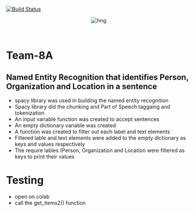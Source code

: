 [![Build Status](https://travis-ci.org/timolinn/hng.tech.svg?branch=master)](https://travis-ci.org/timolinn/hng.tech)

<div align="center">

![hng](https://res.cloudinary.com/iambeejayayo/image/upload/v1554240066/brand-logo.png)

<br>

</div>

# Team-8A
## Named Entity Recognition that identifies Person, Organization and Location in a sentence
- spacy library was used in building the named entity recognition
- Spacy library did the chunking and Part of Speech taggaing and tokenization
- An input variable function was created to accept sentences
- An empty dictionary variable was created 
- A function was created to filter out each label and text elements
- Filtered lable and text elements were added to the empty dictionary as keys and values respectively
- The require lables (Person, Organization and Location were filtered as keys to print their values


# Testing

- open on colab
- call the get_items2() function
